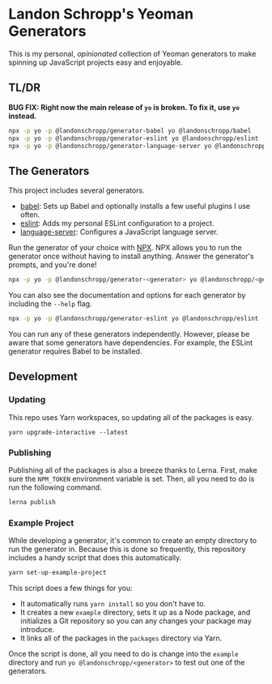 # Landon Schropp's Yeoman Generators

This is my personal, *opinionated* collection of Yeoman generators to make spinning up JavaScript
projects easy and enjoyable.

## TL/DR

**BUG FIX: Right now the main release of `yo` is broken. To fix it, use `yo` instead.**

``` bash
npx -p yo -p @landonschropp/generator-babel yo @landonschropp/babel
npx -p yo -p @landonschropp/generator-eslint yo @landonschropp/eslint
npx -p yo -p @landonschropp/generator-language-server yo @landonschropp/language-server
```

## The Generators

This project includes several generators.

* [babel](packages/generator-babel/readme.md): Sets up Babel and optionally installs a few useful
  plugins I use often.
* [eslint](packages/generator-eslint/readme.md): Adds my personal ESLint configuration to a project.
* [language-server](packages/generator-language-server/readme.md): Configures a JavaScript language
  server.

Run the generator of your choice with [NPX](https://github.com/zkat/npx). NPX allows you to run the
generator once without having to install anything. Answer the generator's prompts, and you're done!

``` sh
npx -p yo -p @landonschropp/generator-<generator> yo @landonschropp/<generator>
```

You can also see the documentation and options for each generator by including the `--help` flag.

``` sh
npx -p yo -p @landonschropp/generator-eslint yo @landonschropp/eslint --help
```

You can run any of these generators independently. However, please be aware that some
generators have dependencies. For example, the ESLint generator requires Babel to be installed.

## Development

### Updating

This repo uses Yarn workspaces, so updating all of the packages is easy.

```
yarn upgrade-interactive --latest
```

### Publishing

Publishing all of the packages is also a breeze thanks to Lerna. First, make sure the
`NPM_TOKEN` environment variable is set. Then, all you need to do is run the following command.

``` sh
lerna publish
```

### Example Project

While developing a generator, it's common to create an empty directory to run the generator in.
Because this is done so frequently, this repository includes a handy script that does this
automatically.

``` sh
yarn set-up-example-project
```

This script does a few things for you:

* It automatically runs `yarn install` so you don't have to.
* It creates a new `example` directory, sets it up as a Node package, and initializes a Git
  repository so you can any changes your package may introduce.
* It links all of the packages in the `packages` directory via Yarn.

Once the script is done, all you need to do is change into the `example` directory and run
`yo @landonschropp/<generator>` to test out one of the generators.
